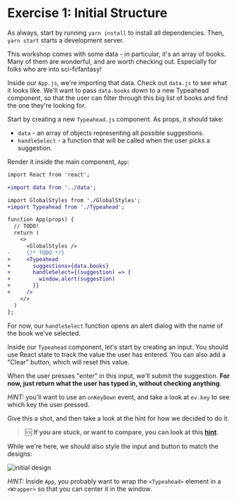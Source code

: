 # Exercise 1: Initial Structure

As always, start by running `yarn install` to install all dependencies. Then, `yarn start` starts a development server.

This workshop comes with some data - in particular, it's an array of books. Many of them are wonderful, and are worth checking out. Especially for folks who are into sci-fi/fantasy!

Inside our `App.js`, we're importing that data. Check out `data.js` to see what it looks like. We'll want to pass `data.books` down to a new Typeahead component, so that the user can filter through this big list of books and find the one they're looking for.

Start by creating a new `Typeahead.js` component. As props, it should take:

- `data` - an array of objects representing all possible suggestions.
- `handleSelect` - a function that will be called when the user picks a suggestion.

Render it inside the main component, `App`:

```diff
import React from 'react';

+import data from '../data';

import GlobalStyles from './GlobalStyles';
+import Typeahead from './Typeahead';

function App(props) {
  // TODO!
  return (
    <>
      <GlobalStyles />
-     {/* TODO */}
+     <Typeahead
+       suggestions={data.books}
+       handleSelect={(suggestion) => {
+         window.alert(suggestion)
+       }}
+     />
    </>
  )
};
```

For now, our `handleSelect` function opens an alert dialog with the name of the book we've selected.

Inside our `Typeahead` component, let's start by creating an input. You should use React state to track the value the user has entered. You can also add a "Clear" button, which will reset this value.

When the user presses "enter" in this input, we'll submit the suggestion. **For now, just return what the user has typed in, without checking anything**.

_HINT:_ you'll want to use an `onKeyDown` event, and take a look at `ev.key` to see which key the user pressed.

Give this a shot, and then take a look at the hint for how we decided to do it.

> 🆘 **If you are stuck, or want to compare, you can look at this [hint](./_hints/hint-1.md).**

While we're here, we should also style the input and button to match the designs:

![initial design](../__lecture/assets/initial-design.png)

_HINT:_ Inside `App`, you probably want to wrap the `<Typeahead>` element in a `<Wrapper>` so that you can center it in the window.
